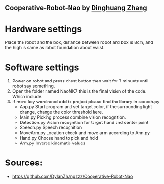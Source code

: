 Cooperative-Robot-Nao by [Dinghuang Zhang](https://github.com/DylanZhangzzz)
---

# Hardware settings
Place the robot and the box, distance between robot and box is 8cm, 
and the high is same as robot foundation about waist.


# Software settings
1. Power on robot and press chest button then wait for 3 minuets until robot say something.
2. Open the folder named NaoMK7 this is the final vision of the code. Which include.  
3. If more key word need add to project please find the library in speech.py  
	* App.py	Start program and set target color, if the surrounding light change, change the color threshold here.  
	* Main.py	Picking process combine vision recognition.  
	* Detection.py	Vision recognition for target hand and center point  
	* Speech.py	Speech recognition   
	* MoveArm.py	Location check and move arm according to Arm.py  
	* Hand.py	Choose hand to pick and hold  
	* Arm.py	Inverse kinematic values  


# Sources:
* https://github.com/DylanZhangzzz/Cooperative-Robot-Nao



